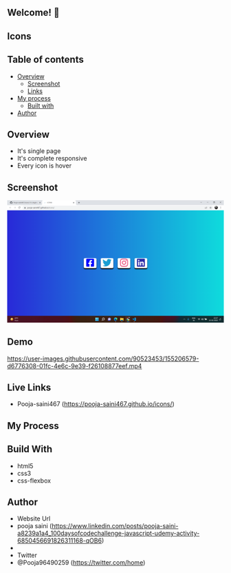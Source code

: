 ## Welcome! 👋

## Icons

## Table of contents

- [Overview](#overview)
  - [Screenshot](#screenshot)
  - [Links](#links)
- [My process](#my-process)
  - [Built with](#built-with)
- [Author](#author)

## Overview

- It's single page
- It's complete responsive
- Every icon is hover

## Screenshot


<img src ="https://github.com/Pooja-saini467/icons/blob/main/image.png?raw=true">

## Demo

https://user-images.githubusercontent.com/90523453/155206579-d6776308-01fc-4e6c-9e39-f26108877eef.mp4


## Live Links 
- Pooja-saini467 (https://pooja-saini467.github.io/icons/)


## My Process
## Build With
- html5
- css3
- css-flexbox

## Author
- Website Url 
- pooja saini (https://www.linkedin.com/posts/pooja-saini-a8239a1a4_100daysofcodechallenge-javascript-udemy-activity-6850456691826311168-qOB6)
- 
- Twitter
-  @Pooja96490259 (https://twitter.com/home)



